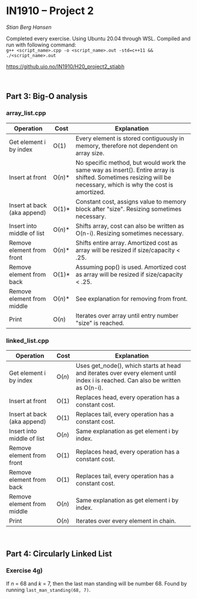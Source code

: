 # IN1910 – Project 2
*Stian Berg Hansen*  

Completed every exercise. Using Ubuntu 20.04 through WSL. Compiled and run with following command:  
`g++ <script_name>.cpp -o <script_name>.out -std=c++11 && ./<script_name>.out`  

https://github.uio.no/IN1910/H20_project2_stiabh

&nbsp;

## Part 3: Big-O analysis
### array_list.cpp

| Operation | Cost | Explanation |
|-|-|-|
| Get element i by index | O(1) | Every element is stored   contiguously in memory, therefore not dependent on array size. |
| Insert at front | O(*n*)* | No specific method, but would   work the same way as insert(). Entire array is shifted. Sometimes resizing   will be necessary, which is why the cost is amortized. |
| Insert at back (aka append) | O(1)* | Constant cost, assigns value to   memory block after "size". Resizing sometimes necessary. |
| Insert into middle of list | O(*n*)* | Shifts array, cost can also be   written as O(n-i). Resizing sometimes necessary. |
| Remove element from front | O(*n*)* | Shifts entire array. Amortized   cost as array will be resized if size/capacity < .25. |
| Remove element from back | O(1)* | Assuming pop() is used.   Amortized cost as array will be resized if size/capacity < .25. |
| Remove element from middle | O(*n*)* | See explanation for removing   from front. |
| Print | O(*n*) | Iterates over array until entry   number "size" is reached. |

### linked_list.cpp

| Operation | Cost | Explanation |
|-|-|-|
| Get element i by index | O(*n*) | Uses get_node(), which starts at   head and iterates over every element until index i is reached. Can also be   written as O(n-i). |
| Insert at front | O(1) | Replaces head, every operation has a constant cost. |
| Insert at back (aka append) | O(1) | Replaces tail, every operation has a constant cost. |
| Insert into middle of list | O(*n*) | Same explanation as get element i by index. |
| Remove element from front | O(1) | Replaces head, every operation has a constant cost. |
| Remove element from back | O(1) | Replaces tail, every operation has a constant cost. |
| Remove element from middle | O(*n*) | Same explanation as get element i by index. |
| Print | O(*n*) | Iterates over every element in chain. |

&nbsp;

## Part 4: Circularly Linked List
### Exercise 4g)

If *n* = 68 and *k* = 7, then the last man standing will be number 68. Found by running `last_man_standing(68, 7)`.
